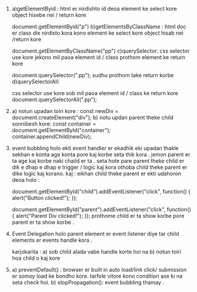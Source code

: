 1. a)getElementByid : 
     html er nirdishto id deoa element ke select kore object hisebe nei / return kore 
     <p id=p ></p>
     document.getElementByid("p")
   b)getElementsByClassName :
     html doc er class die nirdisto kora kono element ke select kore object hisab nei /return kore
     <p class =pp></p>
     document.getElementByClassName("pp")
   c)querySelector:
      css selector use kore jekono mil paoa element id / class prothom element ke return kore
      <p class =pp></p>
      <p class =pp></p>
      document.querySelector(".pp");
      sudhu prothom take return korbe
   d)querySelectorAll:
     <p class =pp></p>
     <p class =pp></p>
     css selector use kore sob mil paoa element id / class ke return kore
      document.querySelectorAll(".pp");
      
 2. a) notun upadan toiri kore :
      const newDiv = document.createElement("div");
    b) notu updan parent theke child sonnibesh kore:
       const container = document.getElementById("container");
        container.appendChild(newDiv); 

3. event bubbling holo ekti event handler er ekadhik eki upadan thakle sekhan e konta age konta pore kaj
   korbe seta thik kora . jemon parent er ta age kaj korbe naki chaild er ta .
   seta hote pare parent theke child er dik e dhap e dhap e trigger / logic kaj kora othoba child theke parent er dike
   logic kaj korano.
   kaj : eikhan child theke parent er ekti udahoron deoa holo :
   
    document.getElementById("child").addEventListener("click", function() {
    alert("Button clicked!");
    });

    document.getElementById("parent").addEventListener("click", function() {
    alert("Parent Div clicked!");
    });
   prothome child er ta show korbe pore parent er ta show korbe .

4.  Event Delegation holo parent element er event listener diye tar 
    child elements er events handle kora .

    karjokarita : a) sob child alada vabe handle korte hoi na
                  b) notun toiri hoa child o kaj kore

5. a) preventDefault() : browser er built in auto load/link click/ submission er somoy load ke bondho kore.
                         tarfole vitore kono condition ase ki na seta check hoi.
   b) stopPropagation(): event bubbling thamay .

